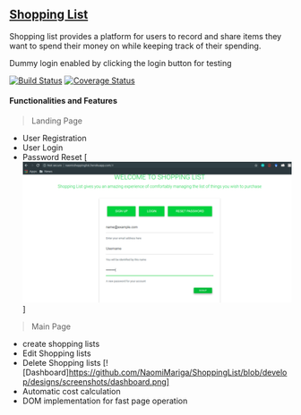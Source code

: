 ## [Shopping List](https://naomimariga.github.io/ShoppingList "Visit Page")
Shopping list provides a platform for users to record and share items they want to spend their money on while keeping track of their spending.

Dummy login enabled by clicking the login button for testing

[![Build Status](https://travis-ci.org/NaomiMariga/ShoppingList.svg?branch=develop)](https://travis-ci.org/NaomiMariga/ShoppingList)
[![Coverage Status](https://coveralls.io/repos/github/NaomiMariga/ShoppingList/badge.svg?branch=develop)](https://coveralls.io/github/NaomiMariga/ShoppingList?branch=develop)
#### Functionalities and Features
> Landing Page
- User Registration
- User Login
- Password Reset
[![Index page](https://github.com/NaomiMariga/ShoppingList/blob/develop/designs/screenshots/index_page.png)]
> Main Page
- create shopping lists
- Edit Shopping lists
- Delete Shopping lists
[![Dashboard]https://github.com/NaomiMariga/ShoppingList/blob/develop/designs/screenshots/dashboard.png]
- Automatic cost calculation
- DOM implementation for fast page operation
